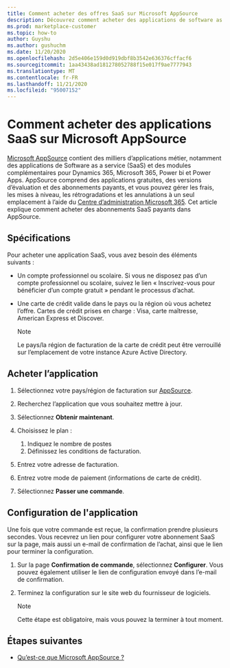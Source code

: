 ```yaml
---
title: Comment acheter des offres SaaS sur Microsoft AppSource
description: Découvrez comment acheter des applications de software as a service (SaaS) auprès de partenaires Microsoft sur Microsoft AppSource.
ms.prod: marketplace-customer
ms.topic: how-to
author: Guyshu
ms.author: gushuchm
ms.date: 11/20/2020
ms.openlocfilehash: 2d5e406e159d0d919dbf8b3542e636376cffacf6
ms.sourcegitcommit: 1aa43438ad181278052788f15e017f9ae7777943
ms.translationtype: MT
ms.contentlocale: fr-FR
ms.lasthandoff: 11/21/2020
ms.locfileid: "95007152"
---
```

# <a name="how-to-purchase-saas-apps-on-microsoft-appsource"></a>Comment acheter des applications SaaS sur Microsoft AppSource

[Microsoft AppSource](https://appsource.microsoft.com/) contient des milliers d’applications métier, notamment des applications de Software as a service (SaaS) et des modules complémentaires pour Dynamics 365, Microsoft 365, Power bi et Power Apps. AppSource comprend des applications gratuites, des versions d’évaluation et des abonnements payants, et vous pouvez gérer les frais, les mises à niveau, les rétrogradations et les annulations à un seul emplacement à l’aide du [Centre d’administration Microsoft 365](/microsoft-365/admin/admin-overview/about-the-admin-center). Cet article explique comment acheter des abonnements SaaS payants dans AppSource.

## <a name="requirements"></a>Spécifications

Pour acheter une application SaaS, vous avez besoin des éléments suivants :

- Un compte professionnel ou scolaire. Si vous ne disposez pas d’un compte professionnel ou scolaire, suivez le lien « Inscrivez-vous pour bénéficier d’un compte gratuit » pendant le processus d’achat.

- Une carte de crédit valide dans le pays ou la région où vous achetez l’offre. Cartes de crédit prises en charge : Visa, carte maîtresse, American Express et Discover.

    > [!Note]
    > Le pays/la région de facturation de la carte de crédit peut être verrouillé sur l’emplacement de votre instance Azure Active Directory.

## <a name="purchase-the-application"></a>Acheter l’application

1. Sélectionnez votre pays/région de facturation sur [AppSource](https://appsource.microsoft.com/).
1. Recherchez l’application que vous souhaitez mettre à jour.
1. Sélectionnez **Obtenir maintenant**.
1. Choisissez le plan :

    1. Indiquez le nombre de postes
    1. Définissez les conditions de facturation.
    
1. Entrez votre adresse de facturation.
1. Entrez votre mode de paiement (informations de carte de crédit).    
1. Sélectionnez **Passer une commande**.

## <a name="configure-the-application"></a>Configuration de l'application

Une fois que votre commande est reçue, la confirmation prendre plusieurs secondes. Vous recevrez un lien pour configurer votre abonnement SaaS sur la page, mais aussi un e-mail de confirmation de l’achat, ainsi que le lien pour terminer la configuration.

1. Sur la page **Confirmation de commande**, sélectionnez **Configurer**. Vous pouvez également utiliser le lien de configuration envoyé dans l’e-mail de confirmation.
1. Terminez la configuration sur le site web du fournisseur de logiciels.

    > [!Note]
    > Cette étape est obligatoire, mais vous pouvez la terminer à tout moment.

## <a name="next-steps"></a>Étapes suivantes

- [Qu’est-ce que Microsoft AppSource ?](appsource-overview.md)

